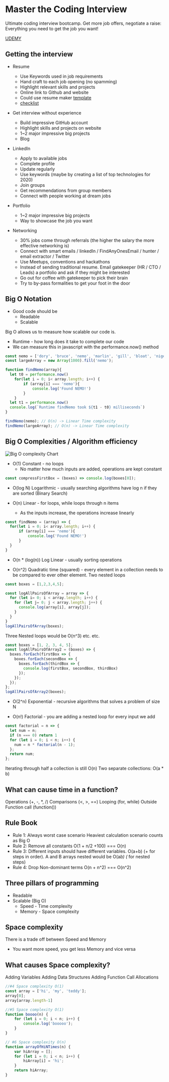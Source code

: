 # Master the Coding Interview
Ultimate coding interview bootcamp. Get more job offers, negotiate a raise: Everything you need to get the job you want!

[UDEMY](https://www.udemy.com/course/master-the-coding-interview-data-structures-algorithms/)

## Getting the interview
* Resume
  * Use Keywords used in job requirements
  * Hand craft to each job opening (no spamming)
  * Highlight relevant skills and projects
  * Online link to Github and website
  * Could use resume maker [template](https://resumemaker.online)
  * [checklist](https://github.com/aneagoie/resume-checklist)

* Get interview without experience
  * Build impressive GitHub account
  * Highlight skills and projects on website
  * 1~2 major impressive big projects
  * Blog

* LinkedIn
  * Apply to available jobs
  * Complete profile
  * Update regularly 
  * Use keywords (maybe by creating a list of top technologies for 2020)
  * Join groups
  * Get recommendations from group members
  * Connect with people working at dream jobs

* Portfolio
  * 1~2 major impressive big projects
  * Way to showcase the job you want

* Networking
  * 30% jobs come through referrals (the higher the salary the more effective networking is)
  * Connect with smart emails / linkedIn / FindAnyOnesEmail / hunter / email extractor / Twitter
  * Use Meetups, conventions and hackathons
  * Instead of sending traditional resume. Email gatekeeper (HR / CTO / Leads) a portfolio and ask if they might be interested
  * Go out for coffee with gatekeeper to pick their brain
  * Try to by-pass formalities to get your foot in the door

## Big O Notation
* Good code should be
  * Readable
  * Scalable

Big O allows us to measure how scalable our code is.

* Runtime - how long does it take to complete our code
* We can measure this in javascript with the performance.now() method

```javascript
const nemo = ['dory', 'bruce', 'nemo', 'marlin', 'gill', 'bloat', 'nigel', 'darla', 'hank'];
const largeArray = new Array(1000).fill('nemo');

function findNemo(array){
  let t0 = performance.now()
    for(let i = 0; i< array.length; i++) {
        if (array[i] === 'nemo'){
            console.log('Found NEMO!')
        }
    }
  let t1 = performance.now()
  console.log(`Runtime findNemo took ${t1 - t0} milliseconds`)
}

findNemo(nemo); // O(n) -> Linear Time complexity
findNemo(largeArray); // O(n) -> Linear Time complexity
```

## Big O Complexities / Algorithm efficiency
<img src="./img/big-O-complexity-chart.jpeg" alt="Big O complexity Chart" style="float: left margin-right: 10px;" />

* O(1) Constant - no loops
  * No matter how much inputs are added, operations are kept constant
```javascript
const compressFirstBox = (boxes) => console.log(boxes[0]);
```
* O(log N) Logarithmic - usually searching algorithms have log n if they are sorted (Binary Search)
  
* O(n) Linear - for loops, while loops through n items
  * As the inputs increase, the operations increase linearly
```javascript
const findNemo = (array) => {
  for(let i = 0; i< array.length; i++) {
      if (array[i] === 'nemo'){
          console.log('Found NEMO!')
      }
  }
}
```
* O(n * (log(n)) Log Linear - usually sorting operations
  
* O(n^2) Quadratic time (squared) - every element in a collection needs to be compared to ever other element. Two
  nested loops
```javascript
const boxes = [1,2,3,4,5];

const logAllPairsOfArray = array => {
  for (let i= 0; i < array.length; i++) {
    for (let j= 0; j < array.length; j++) {
      console.log(array[i], array[j]);
    }
  }
}
logAllPairsOfArray(boxes);
```

Three Nested loops would be O(n^3) etc. etc.
```javascript
const boxes = [1, 2, 3, 4, 5];
const logAllPairsOfArray2 = (boxes) => {
  boxes.forEach(firstBox => {
    boxes.forEach(secondBox => {
      boxes.forEach(thirdBox => {
        console.log(firstBox, secondBox, thirdBox)
      });
    });
  });
};
logAllPairsOfArray2(boxes);
```
* O(2^n) Exponential - recursive algorithms that solves a problem of size N
  
* O(n!) Factorial - you are adding a nested loop for every input we add
```javascript
const factorial = n => {
  let num = n;
  if (n === 0) return 1
  for (let i = 0; i < n; i++) {
    num = n * factorial(n - 1);
  };
  return num;
};
```

Iterating through half a collection is still O(n)
Two separate collections: O(a * b)

## What can cause time in a function?
Operations (+, -, *, /)
Comparisons (<, >, ==)
Looping (for, while)
Outside Function call (function())

## Rule Book
* Rule 1: Always worst case scenario
  Heaviest calculation scenario counts as Big O
* Rule 2: Remove all constants
  O(1 + n/2 +100) === O(n)
* Rule 3: Different inputs should have different variables. O(a+b) (+ for steps in order). 
  A and B arrays nested would be O(a*b) (* for nested steps)
* Rule 4: Drop Non-dominant terms O(n + n^2) === O(n^2)

## Three pillars of programming
* Readable
* Scalable (Big O)
  * Speed - Time complexity
  * Memory - Space complexity

## Space complexity
There is a trade off between Speed and Memory
* You want more speed, you get less Memory and vice versa

## What causes Space complexity?
Adding Variables
Adding Data Structures
Adding Function Call
Allocations

```javascript
//#4 Space complexity O(1)
const array = ['hi', 'my', 'teddy'];
array[0]; 
array[array.length-1]

//#5 Space complexity O(1)
function boooo(n) {
    for (let i = 0; i < n; i++) {
        console.log('booooo');
    }
}

// #6 Space complexity O(n)
function arrayOfHiNTimes(n) {
    var hiArray = [];
    for (let i = 0; i < n; i++) {
        hiArray[i] = 'hi';
    }
    return hiArray;
}
```
